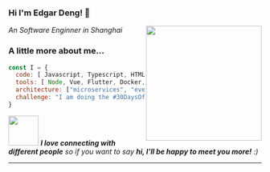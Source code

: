 ### Hi I'm Edgar Deng! 👋

<em>An Software Enginner in Shanghai </em>  <img align='right' src="https://media.giphy.com/media/ieyl9zmCjO4b4t6qoY/giphy.gif" width="230" >

### A little more about me...  

```javascript
const I = {
  code: [ Javascript, Typescript, HTML, CSS, Python, Java, Dart, Kotlin, Swift ],
  tools: [ Node, Vue, Flutter, Docker, MySQL, MongoDB],
  architecture: ["microservices", "event-driven", "design system pattern"],
  challenge: "I am doing the #30DaysOfCode challenge focused on a ui component kit with vue and typescript"
}
```

<img src="https://media.giphy.com/media/LnQjpWaON8nhr21vNW/giphy.gif" width="60"> <em><b>I love connecting with different people</b> so if you want to say <b>hi, I'll be happy to meet you more!</b> :)</em>

---




<!--
**edgardeng/edgardeng** is a ✨ _special_ ✨ repository because its `README.md` (this file) appears on your GitHub profile.

Here are some ideas to get you started:

- 🔭 I’m currently working on ...
- 🌱 I’m currently learning ...
- 👯 I’m looking to collaborate on ...
- 🤔 I’m looking for help with ...
- 💬 Ask me about ...
- 📫 How to reach me: ...
- 😄 Pronouns: ...
- ⚡ Fun fact: ...
-->
